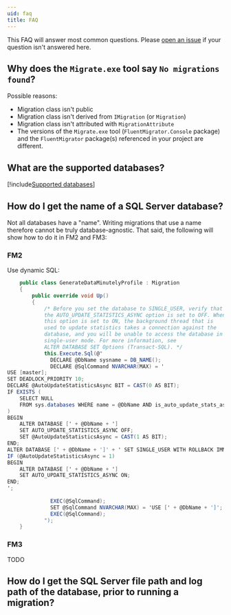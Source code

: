 ```yaml
---
uid: faq
title: FAQ
---
```


This FAQ will answer most common questions. Please [open an issue](https://github.com/fluentmigrator/fluentmigrator/issues) if your question isn't answered here.

## Why does the `Migrate.exe` tool say `No migrations found`?

Possible reasons:

- Migration class isn't public
- Migration class isn't derived from `IMigration` (or `Migration`)
- Migration class isn't attributed with `MigrationAttribute`
- The versions of the `Migrate.exe` tool (`FluentMigrator.Console` package) and the `FluentMigrator` package(s) referenced in your project are different.

## What are the supported databases?

[!include[Supported databases](../snippets/supported-databases.md)]

## How do I get the name of a SQL Server database?

Not all databases have a "name". Writing migrations that use a name therefore cannot be truly database-agnostic. That said, the following will show how to do it in FM2 and FM3:

### FM2
Use dynamic SQL:
```csharp
    public class GenerateDataMinutelyProfile : Migration
    {
        public override void Up()
        {
            /* Before you set the database to SINGLE_USER, verify that
            the AUTO_UPDATE_STATISTICS_ASYNC option is set to OFF. When
            this option is set to ON, the background thread that is
            used to update statistics takes a connection against the
            database, and you will be unable to access the database in
            single-user mode. For more information, see
            ALTER DATABASE SET Options (Transact-SQL). */
            this.Execute.Sql(@"
              DECLARE @DbName sysname = DB_NAME();
              DECLARE @SqlCommand NVARCHAR(MAX) = '
USE [master];
SET DEADLOCK_PRIORITY 10;
DECLARE @AutoUpdateStatisticsAsync BIT = CAST(0 AS BIT);
IF EXISTS (
    SELECT NULL
    FROM sys.databases WHERE name = @DbName AND is_auto_update_stats_async_on = CAST(1 AS BIT)
)
BEGIN
    ALTER DATABASE [' + @DbName + '] 
    SET AUTO_UPDATE_STATISTICS_ASYNC OFF;
    SET @AutoUpdateStatisticsAsync = CAST(1 AS BIT);
END;
ALTER DATABASE [' + @DbName + ']' + ' SET SINGLE_USER WITH ROLLBACK IMMEDIATE;
IF (@AutoUpdateStatisticsAsync = 1)
BEGIN
    ALTER DATABASE [' + @DbName + '] 
    SET AUTO_UPDATE_STATISTICS_ASYNC ON;
END;
';
              
              EXEC(@SqlCommand);
              SET @SqlCommand NVARCHAR(MAX) = 'USE [' + @DbName + ']';
              EXEC(@SqlCommand);
            ");
    }
```

### FM3

TODO

## How do I get the SQL Server file path and log path of the database, prior to running a migration?
